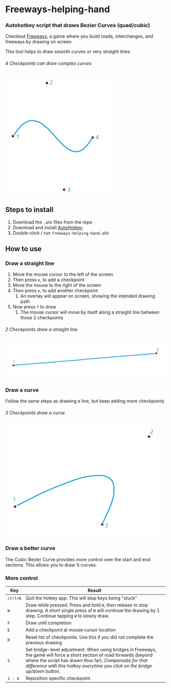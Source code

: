 # Freeways-helping-hand

### Autohotkey script that draws Bezier Curves (quad/cubic)

Checkout [Freeways](https://captaingames.itch.io/freeways), a game where you build roads, interchanges, and freeways by drawing on screen.

This tool helps to draw smooth curves or very straight lines.

###### 4 Checkpoints can draw complex curves
![A relay network](./storage/4-checkpoints.jpg?raw=true "A Cubic Bezier Curve")

## Steps to install
1. Download the `.ahk` files from the repo
2. Download and install [AutoHotkey](https://www.autohotkey.com/)
3. Double-click / run `freeways-helping-hand.ahk`

## How to use
### Draw a straight line
1. Move the mouse cursor to the left of the screen
2. Then press `e`, to add a checkpoint
3. Move the mouse to the right of the screen
4. Then press `e`, to add another checkpoint
   1. An overlay will appear on screen, showing the intended drawing path 
5. Now press `f` to draw
   1. The mouse cursor will move by itself along a straight line between those 2 checkpoints

###### 2 Checkpoints draw a straight line
![A relay network](./storage/2-checkpoints.jpg?raw=true "A line")

### Draw a curve
Follow the same steps as drawing a line, but keep adding more checkpoints

###### 3 Checkpoints draw a curve
![A relay network](./storage/3-checkpoints.jpg?raw=true "A Quadratic Bezier Curve")

### Draw a better curve
The Cubic Bezier Curve provides more control over the start and end sections. This allows you to draw S-curves.

### More control

| Key | Result |
| --- | ----------- |
| `ctrl+Q` | Quit the hotkey app. This will stop keys being "stuck" |
| `W` | Draw while pressed. Press and hold `W`, then release to stop drawing. A short single press of `W` will continue the drawing by 1 step. Continue tapping `W` to slowly draw. |
| `F` | Draw until completion |
| `E` | Add a checkpoint at mouse cursor location |
| `R` | Reset list of checkpoints. Use this if you did not complete the previous drawing |
| `S` | Set bridge-level adjustment. When using bridges in Freeways, the game will force a short section of road forwards (beyond where the script has drawn thus far). *Compensate for that difference with this hotkey everytime you click on the bridge up/down button.* |
| `1 - 4` | Reposition specific checkpoint. |

